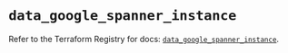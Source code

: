# `data_google_spanner_instance`

Refer to the Terraform Registry for docs: [`data_google_spanner_instance`](https://registry.terraform.io/providers/hashicorp/google/4.85.0/docs/data-sources/spanner_instance).
